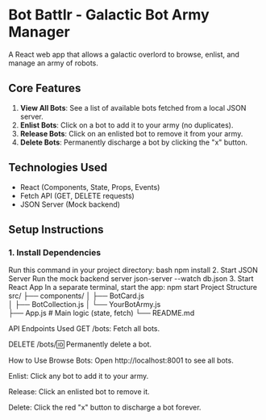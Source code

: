 
# Bot Battlr - Galactic Bot Army Manager

A React web app that allows a galactic overlord to browse, enlist, and manage an army of robots. 

## Core Features
1. **View All Bots**: See a list of available bots fetched from a local JSON server.
2. **Enlist Bots**: Click on a bot to add it to your army (no duplicates).
3. **Release Bots**: Click on an enlisted bot to remove it from your army.
4. **Delete Bots**: Permanently discharge a bot by clicking the "x" button.

## Technologies Used
- React (Components, State, Props, Events)
- Fetch API (GET, DELETE requests)
- JSON Server (Mock backend)


## Setup Instructions

### 1. Install Dependencies
Run this command in your project directory:
bash
npm install
2. Start JSON Server
Run the mock backend server
json-server --watch db.json
3. Start React App
In a separate terminal, start the app:
npm start
Project Structure
src/
├── components/
│   ├── BotCard.js       
│   ├── BotCollection.js 
│   └── YourBotArmy.js  
├── App.js               # Main logic (state, fetch)
└── README.md

API Endpoints Used
GET /bots: Fetch all bots.

DELETE /bots/:id: Permanently delete a bot.

How to Use
Browse Bots: Open http://localhost:8001 to see all bots.

Enlist: Click any bot to add it to your army.

Release: Click an enlisted bot to remove it.

Delete: Click the red "x" button to discharge a bot forever.
